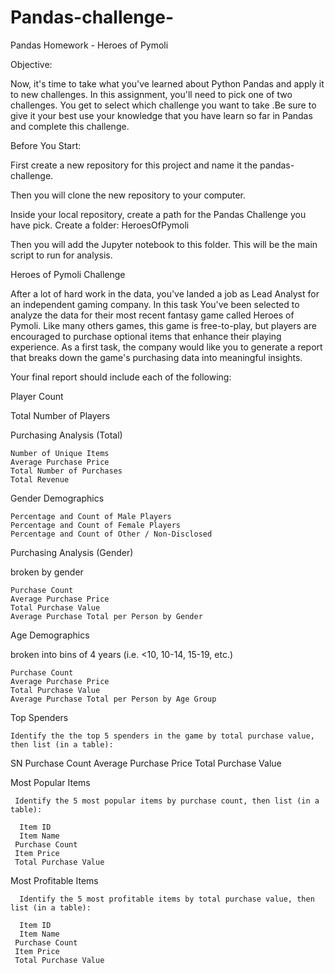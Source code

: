 # Pandas-challenge-
Pandas Homework - Heroes of Pymoli

Objective:

Now, it's time to take what you've learned about Python Pandas and apply it to new challenges. In this assignment, you'll need to pick one of two challenges. You get to select which challenge you  want to take .Be sure to give it your best use your knowledge that you have learn so far in Pandas and complete this challenge.


Before You Start:


First create a new repository for this project and name it the pandas-challenge. 


Then you will clone the new repository to your computer.


Inside your local repository, create a path for the Pandas Challenge you have pick. Create a folder: HeroesOfPymoli 


Then you will add the Jupyter notebook to this folder. This will be the main script to run for analysis.


Heroes of Pymoli Challenge

After a lot of hard work in the data, you've landed a job as Lead Analyst for an independent gaming company. In this task You've been selected to analyze the data for their most recent fantasy game called Heroes of Pymoli.
Like many others games, this game is free-to-play, but players are encouraged to purchase optional items that enhance their playing experience. As a first task, the company would like you to generate a report that breaks down the game's purchasing data into meaningful insights.

Your final report should include each of the following:

  Player Count

  Total Number of Players




Purchasing Analysis (Total)

    Number of Unique Items
    Average Purchase Price
    Total Number of Purchases
    Total Revenue


Gender Demographics

    Percentage and Count of Male Players
    Percentage and Count of Female Players
    Percentage and Count of Other / Non-Disclosed



Purchasing Analysis (Gender)

broken by gender

    Purchase Count
    Average Purchase Price
    Total Purchase Value
    Average Purchase Total per Person by Gender





Age Demographics

broken into bins of 4 years (i.e. <10, 10-14, 15-19, etc.)

    Purchase Count
    Average Purchase Price
    Total Purchase Value
    Average Purchase Total per Person by Age Group





Top Spenders

    Identify the the top 5 spenders in the game by total purchase value, then list (in a table):

   SN
     Purchase Count
     Average Purchase Price
     Total Purchase Value




Most Popular Items

     Identify the 5 most popular items by purchase count, then list (in a table):

      Item ID
      Item Name
     Purchase Count
     Item Price
     Total Purchase Value




Most Profitable Items

      Identify the 5 most profitable items by total purchase value, then list (in a table):

      Item ID
      Item Name
     Purchase Count
     Item Price
     Total Purchase Value







